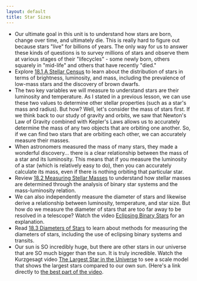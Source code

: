 ```yaml
---
layout: default
title: Star Sizes
---
```


- Our ultimate goal in this unit is to understand how stars are born, change over time, and ultimately die. This is really hard to figure out because stars "live" for billions of years. The only way for us to answer these kinds of questions is to survey millions of stars and observe them at various stages of their "lifecycles" - some newly born, others squarely in "mid-life" and others that have recently "died." 
- Explore [18.1 A Stellar Census](https://openstax.org/books/astronomy-2e/pages/18-1-a-stellar-census) to learn about the distribution of stars in terms of brightness, luminosity, and mass, including the prevalence of low-mass stars and the discovery of brown dwarfs.
- The two key variables we will measure to understand stars are their luminosity and temperature. As I stated in a previous lesson, we can use these two values to determine other stellar properties (such as a star's mass and radius). But how? Well, let's consider the mass of stars first. If we think back to our study of gravity and orbits, we saw that Newton's Law of Gravity combined with Kepler's Laws allows us to accurately determine the mass of any two objects that are orbiting one another. So, if we can find two stars that are orbiting each other, we can accurately measure their masses. 
- When astronomers measured the mass of many stars, they made a wonderful discovery... there is a clear relationship between the mass of a star and its luminosity. This means that if you measure the luminosity of a star (which is relatively easy to do), then you can accurately calculate its mass, even if there is nothing orbiting that particular star. 
- Review [18.2 Measuring Stellar Masses](https://openstax.org/books/astronomy-2e/pages/18-2-measuring-stellar-masses) to understand how stellar masses are determined through the analysis of binary star systems and the mass-luminosity relation.
- We can also independently measure the diameter of stars and likewise derive a relationship between luminosity, temperature, and star size. But how do we measure the diameter of stars that are too far away to be resolved in a telescope? Watch the video [Eclipsing Binary Stars](https://youtu.be/KJ5i6hb_bFo) for an explanation. 
- Read [18.3 Diameters of Stars](https://openstax.org/books/astronomy-2e/pages/18-3-diameters-of-stars) to learn about methods for measuring the diameters of stars, including the use of eclipsing binary systems and transits.
- Our sun is SO incredibly huge, but there are other stars in our universe that are SO much bigger than the sun. It is truly incredible. Watch the Kurzgesagt video [The Largest Star in the Universe](https://youtu.be/3mnSDifDSxQ?si=KQ5KyvWNOCUN2Isw) to see a scale model that shows the largest stars compared to our own sun. (Here's a link directly to [the best part of the video](https://youtu.be/3mnSDifDSxQ?si=k6exXTiygjzShYYW&t=608).
